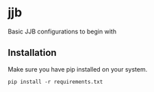 # jjb
Basic JJB configurations to begin with

Installation
------------
Make sure you have pip installed on your system.
```
pip install -r requirements.txt
```


